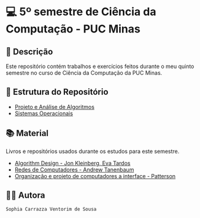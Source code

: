 # 💻 5º semestre de Ciência da Computação - PUC Minas

## 📃 Descrição

Este repositório contém trabalhos e exercícios feitos durante o meu quinto semestre no curso de Ciência da Computação da PUC Minas.

## 📑 Estrutura do Repositório

- [Projeto e Análise de Algoritmos](/Projeto_e_Analise_de_Algoritmos/)
- [Sistemas Operacionais](/Sistemas_Operacionais/)


## 📚 Material
Livros e repositórios usados durante os estudos para este semestre.

- [Algorithm Design - Jon Kleinberg, Eva Tardos](https://www.amazon.com.br/Algorithm-Design-Jon-Kleinberg/dp/0321295358)
- [Redes de Computadores - Andrew Tanenbaum]([https://www.amazon.com/Artificial-Intelligence-A-Modern-Approach/dp/0134610997](https://www.amazon.com.br/Redes-Computadores-Andrew-Tanenbaum/dp/8582605609/ref=asc_df_8582605609/?tag=googleshopp00-20&linkCode=df0&hvadid=709884550201&hvpos=&hvnetw=g&hvrand=10785636033297767422&hvpone=&hvptwo=&hvqmt=&hvdev=c&hvdvcmdl=&hvlocint=&hvlocphy=9196984&hvtargid=pla-1405205275424&psc=1&mcid=0ea17767439c37e696585fb1c3783298&tag=googleshopp00-20&linkCode=df0&hvadid=709884550201&hvpos=&hvnetw=g&hvrand=10785636033297767422&hvpone=&hvptwo=&hvqmt=&hvdev=c&hvdvcmdl=&hvlocint=&hvlocphy=9196984&hvtargid=pla-1405205275424&psc=1&language=pt_BR&gad_source=1))
- [Organização e projeto de computadores a interface - Patterson]([https://www.amazon.com.br/Algorithm-Design-Jon-Kleinberg/dp/0321295358](https://www.amazon.com.br/Organização-Projeto-Computadores-John-Hennessy/dp/8535287930))

## 👨‍💻 Autora

`Sophia Carrazza Ventorim de Sousa`
